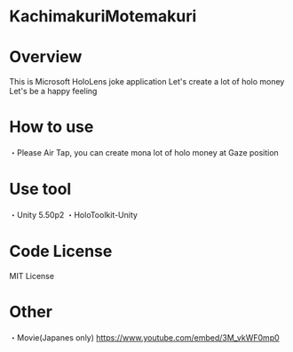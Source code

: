 # KachimakuriMotemakuri
Overview
================
This is Microsoft HoloLens joke application
Let's create a lot of holo money
Let's be a happy feeling

How to use
================
・Please Air Tap, you can create mona lot of holo money at Gaze position

Use tool
================
・Unity 5.50p2
・HoloToolkit-Unity

Code License
================
MIT License

Other 
================
・Movie(Japanes only)
https://www.youtube.com/embed/3M_vkWF0mp0

